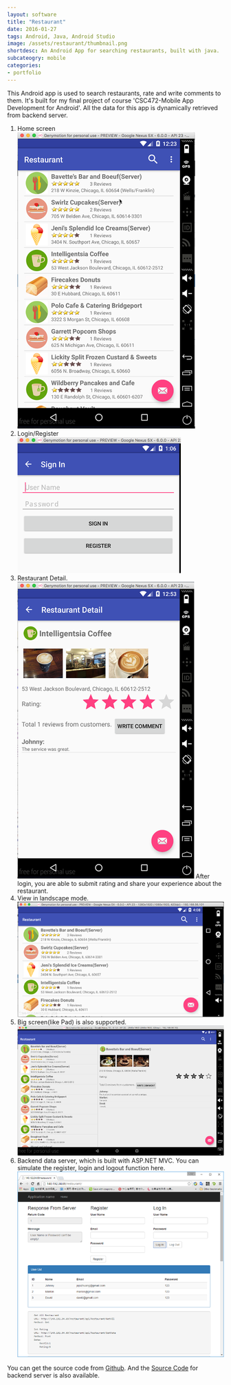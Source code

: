 ```yaml
---
layout: software
title: "Restaurant"
date: 2016-01-27
tags: Android, Java, Android Studio
image: /assets/restaurant/thumbnail.png
shortdesc: An Android App for searching restaurants, built with java.
subcateogry: mobile
categories:
- portfolio
---
```


This Android app is used to search restaurants, rate and write comments to them. It's built for my final project of course 'CSC472-Mobile App Development for Android'. All the data for this app is dynamically retrieved from backend server.  
1. Home screen  
![index](/assets/restaurant/index.png "index")
2. Login/Register  
![signin](/assets/restaurant/signin.png "signin")
3. Restaurant Detail.  
![detail](/assets/restaurant/detail.png "detail")
After login, you are able to submit rating and share your experience about the restaurant.  
4. View in landscape mode.  
![landscape](/assets/restaurant/landscape.png "landscape")
5. Big screen(like Pad) is also supported.  
![pad](/assets/restaurant/pad.png "pad")
6. Backend data server, which is built with ASP.NET MVC. You can simulate the register, login and logout function here.  
![backend](/assets/restaurant/backend.png "backend")  

You can get the source code from [Github](https://github.com/jojozhuang/Course/tree/master/CSC472/FinalProject/Code "Source Code"). And the [Source Code](https://github.com/jojozhuang/Course/tree/master/CSC472/FinalProject/DataServer "Source Code") for backend server is also available.
